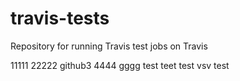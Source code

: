 # travis-tests
Repository for running Travis test jobs on Travis

11111
22222
github3
4444
gggg
test
teet
test
vsv
test
